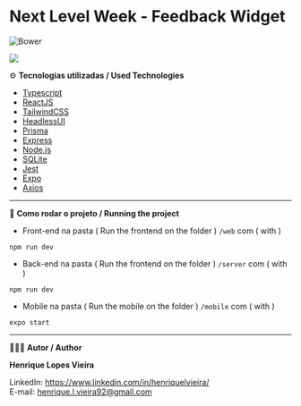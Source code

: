 # Next Level Week - Feedback Widget 
![Bower](https://img.shields.io/bower/l/boot)

![](cover.svg)


⚙️ **Tecnologias utilizadas / Used Technologies**
 
- [Typescript](https://www.typescriptlang.org/)
- [ReactJS](https://reactjs.org/)
- [TailwindCSS](https://tailwindcss.com/)
- [HeadlessUI](https://headlessui.dev/)
- [Prisma](https://www.prisma.io/)
- [Express](https://expressjs.com/)
- [Node.js](https://nodejs.org/en/)
- [SQLite](https://www.sqlite.org/index.html)
- [Jest](https://jestjs.io/)
- [Expo](https://expo.dev/)
- [Axios](https://axios-http.com/docs/intro)

----------------------------------------------------------------------------------------------------------

🚀 **Como rodar o projeto / Running the project**

- Front-end na pasta ( Run the frontend on the folder ) `/web` com ( with ) 

`npm run dev`

- Back-end na pasta ( Run the frontend on the folder ) `/server` com ( with ) 

`npm run dev`

- Mobile na pasta ( Run the mobile on the folder ) `/mobile` com ( with ) 

`expo start`

----------------------------------------------------------------------------------------------------------

🧑🏾‍💻 **Autor / Author**

**Henrique Lopes Vieira**

LinkedIn: https://www.linkedin.com/in/henriquelvieira/ <br/>
E-mail: henrique.l.vieira92@gmail.com
